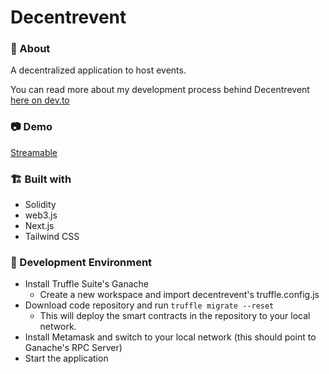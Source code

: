 # Decentrevent

### :beginner: About

A decentralized application to host events.

You can read more about my development process behind Decentrevent [here on dev.to](https://dev.to/jwaang/side-project-3-decentrevent-b5a)

### :camera: Demo

[Streamable](https://streamable.com/q5mizn)

### :building_construction: Built with

- Solidity
- web3.js
- Next.js
- Tailwind CSS

### :nut_and_bolt: Development Environment

- Install Truffle Suite's Ganache
  - Create a new workspace and import decentrevent's truffle.config.js
- Download code repository and run `truffle migrate --reset`
  - This will deploy the smart contracts in the repository to your local network.
- Install Metamask and switch to your local network (this should point to Ganache's RPC Server)
- Start the application
